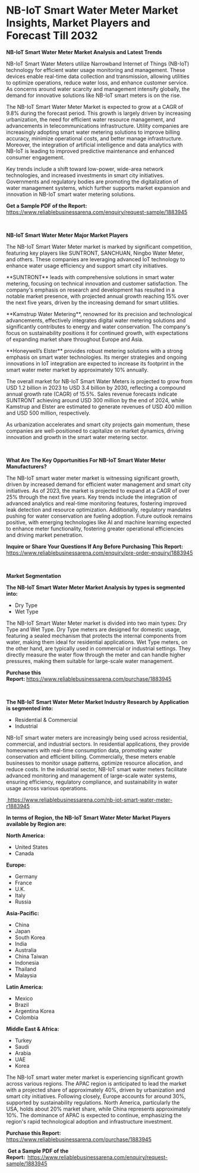 <p><h1>NB-IoT Smart Water Meter Market Insights, Market Players and Forecast Till 2032</h1></p><p><strong>NB-IoT Smart Water Meter Market Analysis and Latest Trends</strong></p>
<p><p>NB-IoT Smart Water Meters utilize Narrowband Internet of Things (NB-IoT) technology for efficient water usage monitoring and management. These devices enable real-time data collection and transmission, allowing utilities to optimize operations, reduce water loss, and enhance customer service. As concerns around water scarcity and management intensify globally, the demand for innovative solutions like NB-IoT smart meters is on the rise.</p><p>The NB-IoT Smart Water Meter Market is expected to grow at a CAGR of 9.8% during the forecast period. This growth is largely driven by increasing urbanization, the need for efficient water resource management, and advancements in telecommunications infrastructure. Utility companies are increasingly adopting smart water metering solutions to improve billing accuracy, minimize operational costs, and better manage infrastructure. Moreover, the integration of artificial intelligence and data analytics with NB-IoT is leading to improved predictive maintenance and enhanced consumer engagement.</p><p>Key trends include a shift toward low-power, wide-area network technologies, and increased investments in smart city initiatives. Governments and regulatory bodies are promoting the digitalization of water management systems, which further supports market expansion and innovation in NB-IoT smart water metering solutions.</p></p>
<p><strong>Get a Sample PDF of the Report:&nbsp;</strong> <a href="https://www.reliablebusinessarena.com/enquiry/request-sample/1883945?utm_campaign=2563&utm_medium=2&utm_source=Github&utm_content=ia&utm_term=12042025&utm_id=nb-iot-smart-water-meter">https://www.reliablebusinessarena.com/enquiry/request-sample/1883945</a></p>
<p>&nbsp;</p>
<p><strong>NB-IoT Smart Water Meter Major Market Players</strong></p>
<p><p>The NB-IoT Smart Water Meter market is marked by significant competition, featuring key players like SUNTRONT, SANCHUAN, Ningbo Water Meter, and others. These companies are leveraging advanced IoT technology to enhance water usage efficiency and support smart city initiatives.</p><p>**SUNTRONT** leads with comprehensive solutions in smart water metering, focusing on technical innovation and customer satisfaction. The company's emphasis on research and development has resulted in a notable market presence, with projected annual growth reaching 15% over the next five years, driven by the increasing demand for smart utilities.</p><p>**Kamstrup Water Metering**, renowned for its precision and technological advancements, effectively integrates digital water metering solutions and significantly contributes to energy and water conservation. The company's focus on sustainability positions it for continued growth, with expectations of expanding market share throughout Europe and Asia.</p><p>**Honeywell’s Elster** provides robust metering solutions with a strong emphasis on smart water technologies. Its merger strategies and ongoing innovations in IoT integration are expected to increase its footprint in the smart water meter market by approximately 10% annually.</p><p>The overall market for NB-IoT Smart Water Meters is projected to grow from USD 1.2 billion in 2023 to USD 3.4 billion by 2030, reflecting a compound annual growth rate (CAGR) of 15.5%. Sales revenue forecasts indicate SUNTRONT achieving around USD 300 million by the end of 2024, while Kamstrup and Elster are estimated to generate revenues of USD 400 million and USD 500 million, respectively.</p><p>As urbanization accelerates and smart city projects gain momentum, these companies are well-positioned to capitalize on market dynamics, driving innovation and growth in the smart water metering sector.</p></p>
<p>&nbsp;</p>
<p><strong>What Are The Key Opportunities For NB-IoT Smart Water Meter Manufacturers?</strong></p>
<p><p>The NB-IoT smart water meter market is witnessing significant growth, driven by increased demand for efficient water management and smart city initiatives. As of 2023, the market is projected to expand at a CAGR of over 25% through the next five years. Key trends include the integration of advanced analytics and real-time monitoring features, fostering improved leak detection and resource optimization. Additionally, regulatory mandates pushing for water conservation are fueling adoption. Future outlook remains positive, with emerging technologies like AI and machine learning expected to enhance meter functionality, fostering greater operational efficiencies and driving market penetration.</p></p>
<p><strong>Inquire or Share Your Questions If Any Before Purchasing This Report:</strong> <a href="https://www.reliablebusinessarena.com/enquiry/pre-order-enquiry/1883945?utm_campaign=2563&utm_medium=2&utm_source=Github&utm_content=ia&utm_term=12042025&utm_id=nb-iot-smart-water-meter">https://www.reliablebusinessarena.com/enquiry/pre-order-enquiry/1883945</a></p>
<p>&nbsp;</p>
<p><strong>Market Segmentation</strong></p>
<p><strong>The NB-IoT Smart Water Meter Market Analysis by types is segmented into:</strong></p>
<p><ul><li>Dry Type</li><li>Wet Type</li></ul></p>
<p><p>The NB-IoT Smart Water Meter market is divided into two main types: Dry Type and Wet Type. Dry Type meters are designed for domestic usage, featuring a sealed mechanism that protects the internal components from water, making them ideal for residential applications. Wet Type meters, on the other hand, are typically used in commercial or industrial settings. They directly measure the water flow through the meter and can handle higher pressures, making them suitable for large-scale water management.</p></p>
<p><strong>Purchase this Report:&nbsp;</strong><a href="https://www.reliablebusinessarena.com/purchase/1883945?utm_campaign=2563&utm_medium=2&utm_source=Github&utm_content=ia&utm_term=12042025&utm_id=nb-iot-smart-water-meter">https://www.reliablebusinessarena.com/purchase/1883945</a></p>
<p>&nbsp;</p>
<p><strong>The NB-IoT Smart Water Meter Market Industry Research by Application is segmented into:</strong></p>
<p><ul><li>Residential & Commercial</li><li>Industrial</li></ul></p>
<p><p>NB-IoT smart water meters are increasingly being used across residential, commercial, and industrial sectors. In residential applications, they provide homeowners with real-time consumption data, promoting water conservation and efficient billing. Commercially, these meters enable businesses to monitor usage patterns, optimize resource allocation, and reduce costs. In the industrial sector, NB-IoT smart water meters facilitate advanced monitoring and management of large-scale water systems, ensuring efficiency, regulatory compliance, and sustainability in water usage across various operations.</p></p>
<p><a href="https://www.reliablebusinessarena.com/nb-iot-smart-water-meter-r1883945?utm_campaign=2563&utm_medium=2&utm_source=Github&utm_content=ia&utm_term=12042025&utm_id=nb-iot-smart-water-meter">&nbsp;https://www.reliablebusinessarena.com/nb-iot-smart-water-meter-r1883945</a></p>
<p><strong>In terms of Region, the NB-IoT Smart Water Meter Market Players available by Region are:</strong></p>
<p>
    <p> <strong> North America: </strong>
        <ul>
            <li>United States</li>
            <li>Canada</li>
        </ul>
        </p> 
    <p> <strong> Europe: </strong>
        <ul>
            <li>Germany</li>
            <li>France</li>
            <li>U.K.</li>
            <li>Italy</li>
            <li>Russia</li>
        </ul>
        </p> 
    <p> <strong> Asia-Pacific: </strong>
        <ul>
            <li>China</li>
            <li>Japan</li>
            <li>South Korea</li>
            <li>India</li>
            <li>Australia</li>
            <li>China Taiwan</li>
            <li>Indonesia</li>
            <li>Thailand</li>
            <li>Malaysia</li>
        </ul>
        </p> 
    <p> <strong> Latin America: </strong>
        <ul>
            <li>Mexico</li>
            <li>Brazil</li>
            <li>Argentina Korea</li>
            <li>Colombia</li>
        </ul>
        </p> 
    <p> <strong> Middle East & Africa: </strong>
        <ul>
            <li>Turkey</li>
            <li>Saudi</li>
            <li>Arabia</li>
            <li>UAE</li>
            <li>Korea</li>
        </ul>
    </p>
    </p>
<p><p>The NB-IoT smart water meter market is experiencing significant growth across various regions. The APAC region is anticipated to lead the market with a projected share of approximately 40%, driven by urbanization and smart city initiatives. Following closely, Europe accounts for around 30%, supported by sustainability regulations. North America, particularly the USA, holds about 20% market share, while China represents approximately 10%. The dominance of APAC is expected to continue, emphasizing the region's rapid technological adoption and infrastructure investment.</p></p>
<p><strong>Purchase this Report: </strong><a href="https://www.reliablebusinessarena.com/purchase/1883945?utm_campaign=2563&utm_medium=2&utm_source=Github&utm_content=ia&utm_term=12042025&utm_id=nb-iot-smart-water-meter">https://www.reliablebusinessarena.com/purchase/1883945</a></p>
<p>&nbsp;<strong>Get a Sample PDF of the Report:&nbsp;&nbsp;</strong><a href="https://www.reliablebusinessarena.com/enquiry/request-sample/1883945?utm_campaign=2563&utm_medium=2&utm_source=Github&utm_content=ia&utm_term=12042025&utm_id=nb-iot-smart-water-meter">https://www.reliablebusinessarena.com/enquiry/request-sample/1883945</a></p>
<p><strong></strong></p>
<p><p></p><p></p><p></p></p>